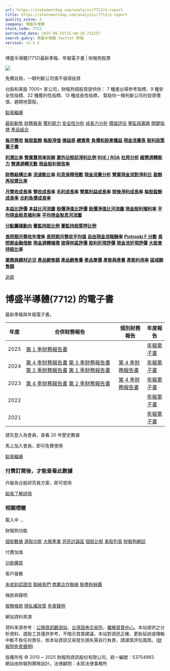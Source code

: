 ```yaml
---
url: https://statementdog.com/analysis/7712/e-report
title: https://statementdog.com/analysis/7712/e-report
quality_score: 3
company: 博盛半導體
stock_code: 7712
extracted_date: 2025-06-25T15:48:10.732257
search_query: 博盛半導體 factset 財報
version: v3.3.3
---
```


博盛半導體(7712)最新季報、年報電子書 | 財報狗股票















![](https://www.facebook.com/tr?id=1265443774131605&ev=PageView&noscript=1)













































































免費註冊，一眼判斷公司值不值得投資

台股和美股 7000+ 家公司，財報狗個股頁提供你：
7 種進出場參考指標、9 種安全性指標、22 種獲利性指標、13 種成長性指標，
幫助你一眼判斷公司的投資價值，避開地雷股。

[點我繼續](/users/sign_up)

[最新動態](/analysis/7712)
[財務報表](/analysis/7712/monthly-revenue)
[獲利能力](/analysis/7712/profit-margin)
[安全性分析](/analysis/7712/financial-structure-ratio)
[成長力分析](/analysis/7712/monthly-revenue-growth-rate)
[價值評估](/analysis/7712/pe)
[董監與籌碼](/analysis/7712/broker-trading)
[關鍵指標](/analysis/7712/long-term-and-short-term-monthly-revenue-yoy)
[產品組合](/analysis/7712/ai-search)

[**每月營收**](/analysis/7712/monthly-revenue)
[**每股盈餘**](/analysis/7712/eps)
[**每股淨值**](/analysis/7712/nav)
[**損益表**](/analysis/7712/income-statement)
[**總資產**](/analysis/7712/assets)
[**負債和股東權益**](/analysis/7712/liabilities-and-equity)
[**現金流量表**](/analysis/7712/cash-flow-statement)
[**股利政策**](/analysis/7712/dividend-policy)
[**電子書**](/analysis/7712/e-report)

[**利潤比率**](/analysis/7712/profit-margin)
[**營業費用率拆解**](/analysis/7712/operating-expense-ratio)
[**業外佔稅前淨利比例**](/analysis/7712/non-operating-income-to-profit-before-tax)
[**ROE / ROA**](/analysis/7712/roe-roa)
[**杜邦分析**](/analysis/7712/du-pont-analysis)
[**經營週轉能力**](/analysis/7712/turnover-ratio)
[**營運週轉天數**](/analysis/7712/turnover-days)
[**現金股利發放率**](/analysis/7712/dividend-payout-ratio)

[**財務結構比率**](/analysis/7712/financial-structure-ratio)
[**流速動比率**](/analysis/7712/current-ratio-and-quick-ratio)
[**利息保障倍數**](/analysis/7712/interest-coverage-ratio)
[**現金流量分析**](/analysis/7712/cash-flow-analysis)
[**營業現金流對淨利比**](/analysis/7712/operating-cash-flow-to-net-income-ratio)
[**盈餘再投資比率**](/analysis/7712/reinvestment-rate)

[**月營收成長率**](/analysis/7712/monthly-revenue-growth-rate)
[**營收成長率**](/analysis/7712/revenue-growth-rate)
[**毛利成長率**](/analysis/7712/gross-profit-growth-rate)
[**營業利益成長率**](/analysis/7712/operating-income-growth-rate)
[**稅後淨利成長率**](/analysis/7712/net-income-growth-rate)
[**每股盈餘成長率**](/analysis/7712/eps-growth-rate)
[**合約負債成長率**](/analysis/7712/current-contract-liabilities-growth-rate)

[**本益比評價**](/analysis/7712/pe)
[**本益比河流圖**](/analysis/7712/pe-band)
[**股價淨值比評價**](/analysis/7712/pb)
[**股價淨值比河流圖**](/analysis/7712/pb-band)
[**現金股利殖利率**](/analysis/7712/dividend-yield)
[**平均現金股息殖利率**](/analysis/7712/average-dividend-yield)
[**平均現金股息河流圖**](/analysis/7712/average-dividend-yield-band)

[**分點籌碼動向**](/analysis/7712/broker-trading)
[**董監持股比例**](/analysis/7712/board-members-and-supervisors-shares-to-shares-outstanding-ratio)
[**董監持股質押比例**](/analysis/7712/pledging-ratio-of-board-members-and-supervisors)

[**長短期月營收年增率**](/analysis/7712/long-term-and-short-term-monthly-revenue-yoy)
[**長短期月營收平均值**](/analysis/7712/average-long-term-and-short-term-monthly-revenue)
[**自由現金流報酬率**](/analysis/7712/croic)
[**Piotroski F 分數**](/analysis/7712/piotroski-f-score)
[**長短期金融借款**](/analysis/7712/financial-borrowing)
[**現金週轉循環**](/analysis/7712/cash-conversion-cycle)
[**彼得林區評價**](/analysis/7712/peter-lynch-valuation)
[**股利折現評價**](/analysis/7712/dividend-discount-valuation)
[**現金流折現評價**](/analysis/7712/dcf-valuation)
[**大股東持股比率**](/analysis/7712/majority-shareholders-share-ratio)

[**業務與題材近況**](/analysis/7712/ai-search)
[**產品銷售額**](/analysis/7712/product-sales-figure)
[**產品銷售量**](/analysis/7712/product-sales-volume)
[**產品單價**](/analysis/7712/product-unit-price)
[**產能與產量**](/analysis/7712/production-capacity)
[**產能利用率**](/analysis/7712/production-capacity-utilization)
[**區域銷售額**](/analysis/7712/product-regional-sales)

[追蹤](/users/sign_up)

# 博盛半導體(7712) 的電子書

最新季報與年報電子書。

| 年度 | 合併財務報告 | 個別財務報告 | 年度報告 |
| --- | --- | --- | --- |
| 2025 | [第 1 季財務報告書](https://doc.twse.com.tw/server-java/t57sb01?co_id=7712&colorchg=1&kind=A&step=9&filename=202501_7712_AI1.pdf) |  | [年報電子書](/analysis) |
| 2024 | [第 4 季財務報告書](https://doc.twse.com.tw/server-java/t57sb01?co_id=7712&colorchg=1&kind=A&step=9&filename=202404_7712_AI1.pdf)  [第 3 季財務報告書](https://doc.twse.com.tw/server-java/t57sb01?co_id=7712&colorchg=1&kind=A&step=9&filename=202403_7712_AI1.pdf)  [第 2 季財務報告書](https://doc.twse.com.tw/server-java/t57sb01?co_id=7712&colorchg=1&kind=A&step=9&filename=202402_7712_AI1.pdf)  [第 1 季財務報告書](https://doc.twse.com.tw/server-java/t57sb01?co_id=7712&colorchg=1&kind=A&step=9&filename=202401_7712_AI1.pdf) | [第 4 季財務報告書](https://doc.twse.com.tw/server-java/t57sb01?co_id=7712&colorchg=1&kind=A&step=9&filename=202404_7712_AI3.pdf) | [年報電子書](https://doc.twse.com.tw/server-java/t57sb01?co_id=7712&colorchg=1&kind=F&step=9&filename=2024_7712_20250617F04.pdf) |
| 2023 | [第 4 季財務報告書](https://doc.twse.com.tw/server-java/t57sb01?co_id=7712&colorchg=1&kind=A&step=9&filename=202304_7712_AI1.pdf)  [第 2 季財務報告書](https://doc.twse.com.tw/server-java/t57sb01?co_id=7712&colorchg=1&kind=A&step=9&filename=202302_7712_AI1.pdf) | [第 4 季財務報告書](https://doc.twse.com.tw/server-java/t57sb01?co_id=7712&colorchg=1&kind=A&step=9&filename=202304_7712_AI3.pdf) | [年報電子書](https://doc.twse.com.tw/server-java/t57sb01?co_id=7712&colorchg=1&kind=F&step=9&filename=2023_7712_20240416F04.pdf) |
| 2022 |  |  | [年報電子書](/analysis) |
| 2021 |  |  | [年報電子書](/analysis) |

請先登入為會員，查看 20 年歷史數據

馬上加入會員，即可免費使用

[點我繼續](/users/sign_up)

### 付費訂閱後，才能查看此數據

升級為台股研究員方案，即可使用

[點我了解詳情](/pricing)

### 相關標籤

載入中 ...





財報狗功能

[個股數據](/analysis)
[選股功能](/screeners)
[大盤產業](/taiex)
[洞見討論區](/insight)
[個股比較](/compare/tpe)
[美股列表](/us-stock-list)
[財報狗網誌](/blog/)

付費加值

[功能購買](/pricing)

客戶服務

[未收到認證信](/users/recv_auth_fail)
[聯絡我們](/contact)
[商業合作聯絡](/contact)
[臉書粉絲團](//www.facebook.com/statementdog)

條款與聲明

[服務條款](/law/tos)
[隱私權政策](/law/privacy)
[免責聲明](/law/disclaimer)

網站資料來源

資料來源参考：[公開資訊觀測站](http://mops.twse.com.tw/mops/web/index)，[台灣證券交易所](http://www.tse.com.tw/)，[櫃檯買賣中心](http://www.otc.org.tw/)。本站提供之分析資料、選股工具僅供參考，不暗示買賣建議，本站對資訊正確、更新延誤或傳輸中斷不負任何責任，依本站資訊交易發生損失需自行負責，請謹慎評估風險。([財報狗免責聲明](/law/disclaimer))

版權所有 © 2010 ~ 2025 財報狗資訊股份有限公司，統一編號：53754983  
網站由財報狗團隊設計，法律顧問：永熙法律事務所